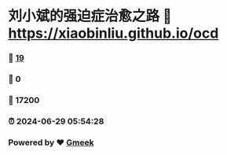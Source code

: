 # 刘小斌的强迫症治愈之路 :link: https://xiaobinliu.github.io/ocd 
### :page_facing_up: [19](https://xiaobinliu.github.io/ocd/tag.html) 
### :speech_balloon: 0 
### :hibiscus: 17200 
### :alarm_clock: 2024-06-29 05:54:28 
### Powered by :heart: [Gmeek](https://github.com/xiaobinliu/Gmeek)
